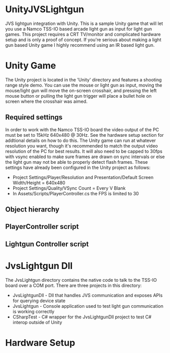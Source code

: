 # UnityJVSLightgun
JVS lightgun integration with Unity. This is a sample Unity game that will let you use a Namco TSS-IO based arcade light gun as input for light gun games.
This project requires a CRT TV/monitor and complicated hardware setup and is only a proof of concept. If you're serious about making a light gun based Unity game I highly recommend using an IR based light gun.
[]()

# Unity Game
The Unity project is located in the 'Unity' directory and features a shooting range style demo. You can use the mouse or light gun as input, moving the mouse/light gun will move the on-screen crosshair, and pressing the left mouse button or pulling the light gun trigger will place a bullet hole on screen where the crosshair was aimed.
[]()

## Required settings
In order to work with the Namco TSS-IO board the video output of the PC must be set to 15kHz 640x480 @ 30Hz. See the hardware setup section for addtional details on how to do this. The Unity game can run at whatever resolution you want, though it's recommended to match the output video resolution of the PC for best results. It will also need to be capped to 30fps with vsync enabled to make sure frames are drawn on sync intervals or else the light gun may not be able to properly detect flash frames. These settings have already been configured in the Unity project as follows:
- Project Settings/Player/Resolution and Presentation/Default Screen Width/Height = 640x480
- Project Settings/Quality/VSync Count = Every V Blank
- In Assets/Scripts/PlayerController.cs the FPS is limited to 30

## Object hierarchy

## PlayerController script

## Lightgun Controller script

# JvsLightgun Dll
The JvsLightgun directory contains the native code to talk to the TSS-IO board over a COM port. There are three projects in this directory:
- JvsLightgunDll - Dll that handles JVS communication and exposes APIs for querying device state
- JvsLightgun - Console application used to test light gun communication is working correctly
- CSharpTest - C# wrapper for the JvsLightgunDll project to test C# interop outside of Unity

# Hardware Setup
